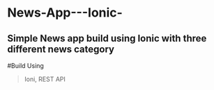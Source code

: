 # News-App---Ionic-
## Simple News app build using Ionic with three different news category

#Build Using
> Ioni, REST API 
